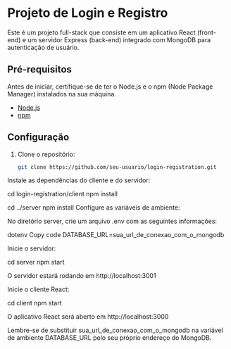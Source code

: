 # Projeto de Login e Registro

Este é um projeto full-stack que consiste em um aplicativo React (front-end) e um servidor Express (back-end) integrado com MongoDB para autenticação de usuário.

## Pré-requisitos

Antes de iniciar, certifique-se de ter o Node.js e o npm (Node Package Manager) instalados na sua máquina.

- [Node.js](https://nodejs.org/)
- [npm](https://www.npmjs.com/)

## Configuração

1. Clone o repositório:

   ```bash
   git clone https://github.com/seu-usuario/login-registration.git
Instale as dependências do cliente e do servidor:


cd login-registration/client
npm install

cd ../server
npm install
Configure as variáveis de ambiente:

No diretório server, crie um arquivo .env com as seguintes informações:

dotenv
Copy code
DATABASE_URL=sua_url_de_conexao_com_o_mongodb

Inicie o servidor:


cd server
npm start

O servidor estará rodando em http://localhost:3001

Inicie o cliente React:


cd client
npm start

O aplicativo React será aberto em http://localhost:3000

Lembre-se de substituir sua_url_de_conexao_com_o_mongodb na variável de ambiente DATABASE_URL pelo seu próprio endereço do MongoDB.
